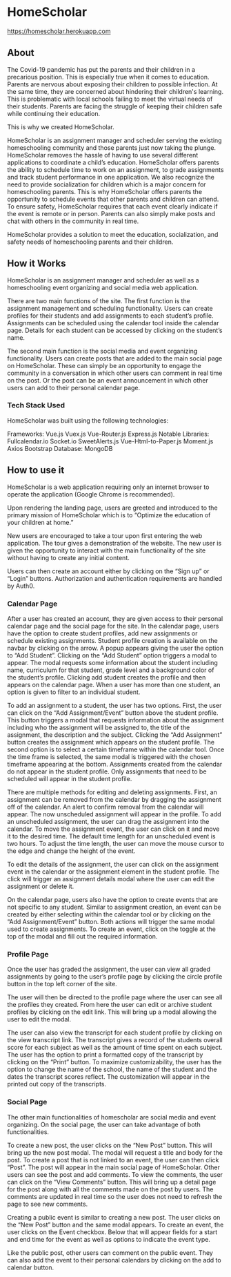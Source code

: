 # HomeScholar

https://homescholar.herokuapp.com

## About

The Covid-19 pandemic has put the parents and their children in a precarious position. This is especially true when it comes to education. Parents are nervous about exposing their children to possible infection. At the same time, they are concerned about hindering their children's learning. This is problematic with local schools failing to meet the virtual needs of their students. Parents are facing the struggle of keeping their children safe while continuing their education.

This is why we created HomeScholar.

HomeScholar is an assignment manager and scheduler serving the existing homeschooling community and those parents just now taking the plunge. HomeScholar removes the hassle of having to use several different applications to coordinate a child’s education. HomeScholar offers parents the ability to schedule time to work on an assignment, to grade assignments and track student performance in one application. We also recognize the need to provide socialization for children which is a major concern for homeschooling parents. This is why HomeScholar offers parents the opportunity to schedule events that other parents and children can attend. To ensure safety, HomeScholar requires that each event clearly indicate if the event is remote or in person. Parents can also simply make posts and chat with others in the community in real time.

HomeScholar provides a solution to meet the education, socialization, and safety needs of homeschooling parents and their children.

## How it Works

HomeScholar is an assignment manager and scheduler as well as a homeschooling event organizing and social media web application.

There are two main functions of the site. The first function is the assignment management and scheduling functionality. Users can create profiles for their students and add assignments to each student’s profile. Assignments can be scheduled using the calendar tool inside the calendar page. Details for each student can be accessed by clicking on the student’s name.

The second main function is the social media and event organizing functionality. Users can create posts that are added to the main social page on HomeScholar. These can simply be an opportunity to engage the community in a conversation in which other users can comment in real time on the post. Or the post can be an event announcement in which other users can add to their personal calendar page.

### Tech Stack Used

HomeScholar was built using the following technologies:

Frameworks:
Vue.js
Vuex.js
Vue-Router.js
Express.js
Notable Libraries:
Fullcalendar.io
Socket.io
SweetAlerts.js
Vue-Html-to-Paper.js
Moment.js
Axios
Bootstrap
Database:
MongoDB

## How to use it

HomeScholar is a web application requiring only an internet browser to operate the application (Google Chrome is recommended).

Upon rendering the landing page, users are greeted and introduced to the primary mission of HomeScholar which is to “Optimize the education of your children at home.”

New users are encouraged to take a tour upon first entering the web application. The tour gives a demonstration of the website. The new user is given the opportunity to interact with the main functionality of the site without having to create any initial content.

Users can then create an account either by clicking on the “Sign up” or “Login” buttons. Authorization and authentication requirements are handled by Auth0.

### Calendar Page

After a user has created an account, they are given access to their personal calendar page and the social page for the site. In the calendar page, users have the option to create student profiles, add new assignments or schedule existing assignments. Student profile creation is available on the navbar by clicking on the arrow. A popup appears giving the user the option to “Add Student”. Clicking on the “Add Student” option triggers a modal to appear. The modal requests some information about the student including name, curriculum for that student, grade level and a background color of the student’s profile. Clicking add student creates the profile and then appears on the calendar page. When a user has more than one student, an option is given to filter to an individual student.

To add an assignment to a student, the user has two options. First, the user can click on the “Add Assignment/Event” button above the student profile. This button triggers a modal that requests information about the assignment including who the assignment will be assigned to, the title of the assignment, the description and the subject. Clicking the “Add Assignment” button creates the assignment which appears on the student profile. The second option is to select a certain timeframe within the calendar tool. Once the time frame is selected, the same modal is triggered with the chosen timeframe appearing at the bottom. Assignments created from the calendar do not appear in the student profile. Only assignments that need to be scheduled will appear in the student profile.

There are multiple methods for editing and deleting assignments. First, an assignment can be removed from the calendar by dragging the assignment off of the calendar. An alert to confirm removal from the calendar will appear. The now unscheduled assignment will appear in the profile. To add an unscheduled assignment, the user can drag the assignment into the calendar. To move the assignment event, the user can click on it and move it to the desired time. The default time length for an unscheduled event is two hours. To adjust the time length, the user can move the mouse cursor to the edge and change the height of the event.

To edit the details of the assignment, the user can click on the assignment event in the calendar or the assignment element in the student profile. The click will trigger an assignment details modal where the user can edit the assignment or delete it.

On the calendar page, users also have the option to create events that are not specific to any student. Similar to assignment creation, an event can be created by either selecting within the calendar tool or by clicking on the “Add Assignment/Event” button. Both actions will trigger the same modal used to create assignments. To create an event, click on the toggle at the top of the modal and fill out the required information.

### Profile Page

Once the user has graded the assignment, the user can view all graded assignments by going to the user’s profile page by clicking the circle profile button in the top left corner of the site.

The user will then be directed to the profile page where the user can see all the profiles they created. From here the user can edit or archive student profiles by clicking on the edit link. This will bring up a modal allowing the user to edit the modal.

The user can also view the transcript for each student profile by clicking on the view transcript link. The transcript gives a record of the students overall score for each subject as well as the amount of time spent on each subject. The user has the option to print a formatted copy of the transcript by clicking on the “Print” button. To maximize customizability, the user has the option to change the name of the school, the name of the student and the dates the transcript scores reflect. The customization will appear in the printed out copy of the transcripts.

### Social Page

The other main functionalities of homescholar are social media and event organizing. On the social page, the user can take advantage of both functionalities.

To create a new post, the user clicks on the “New Post” button. This will bring up the new post modal. The modal will request a title and body for the post. To create a post that is not linked to an event, the user can then click “Post”. The post will appear in the main social page of HomeScholar. Other users can see the post and add comments. To view the comments, the user can click on the “View Comments” button. This will bring up a detail page for the post along with all the comments made on the post by users. The comments are updated in real time so the user does not need to refresh the page to see new comments.

Creating a public event is similar to creating a new post. The user clicks on the “New Post” button and the same modal appears. To create an event, the user clicks on the Event checkbox. Below that will appear fields for a start and end time for the event as well as options to indicate the event type.

Like the public post, other users can comment on the public event. They can also add the event to their personal calendars by clicking on the add to calendar button.
